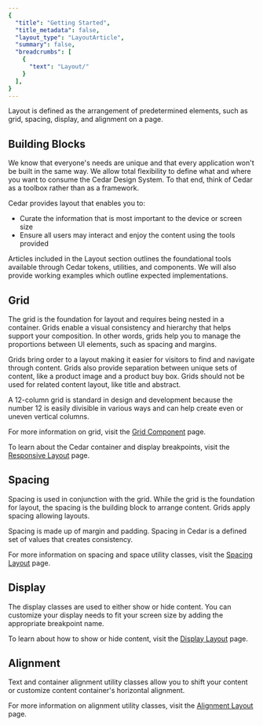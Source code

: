 ```yaml
---
{
  "title": "Getting Started",
  "title_metadata": false,
  "layout_type": "LayoutArticle",
  "summary": false,
  "breadcrumbs": [
    {
      "text": "Layout/"
    }
  ],
}
---
```


<cdr-doc-table-of-contents-shell>

Layout is defined as the arrangement of predetermined elements, such as grid, spacing, display, and alignment on a page.

## Building Blocks

We know that everyone's needs are unique and that every application won't be built in the same way. We allow total flexibility to define what and where you want to consume the Cedar Design System. To that end, think of Cedar as a toolbox rather than as a framework.

Cedar provides layout that enables you to:
- Curate the information that is most important to the device or screen size
- Ensure all users may interact and enjoy the content using the tools provided

Articles included in the Layout section outlines the foundational tools available through Cedar tokens, utilities, and components. We will also provide working examples which outline expected implementations.

## Grid

The grid is the foundation for layout and requires being nested in a container. Grids enable a visual consistency and hierarchy that helps support your composition. In other words, grids help you to manage the proportions between UI elements, such as spacing and margins. 

Grids bring order to a layout making it easier for visitors to find and navigate through content. Grids also provide separation between unique sets of content, like a product image and a product buy box. Grids should not be used for related content layout, like title and abstract. 

A 12-column grid is standard in design and development because the number 12 is easily divisible in various ways and can help create even or uneven vertical columns.

For more information on grid, visit the [Grid Component](../../components/grid/) page.

To learn about the Cedar container and display breakpoints, visit the [Responsive Layout](../responsive/) page.

## Spacing

Spacing is used in conjunction with the grid. While the grid is the foundation for layout, the spacing is the building block to arrange content. Grids apply spacing allowing layouts.

Spacing is made up of margin and padding. Spacing in Cedar is a defined set of values that creates consistency.

For more information on spacing and space utility classes, visit the [Spacing Layout](../spacing/) page.

## Display

The display classes are used to either show or hide content. You can customize your display needs to fit your screen size by adding the appropriate breakpoint name.

To learn about how to show or hide content, visit the [Display Layout](../display/) page.


## Alignment

Text and container alignment utility classes allow you to shift your content or customize content container's horizontal alignment.

For more information on alignment utility classes, visit the [Alignment Layout](../alignment) page.

</cdr-doc-table-of-contents-shell>
